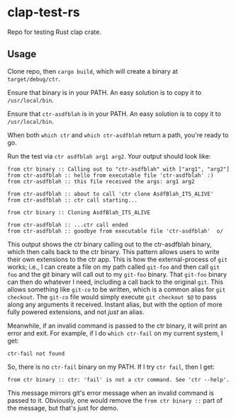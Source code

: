 # clap-test-rs

Repo for testing Rust clap crate.

## Usage

Clone repo, then `cargo build`, which will create a binary at `target/debug/ctr`.

Ensure that binary is in your PATH. An easy solution is to copy it to `/usr/local/bin`.

Ensure that `ctr-asdfblah` is in your PATH. An easy solution is to copy it to `/usr/local/bin`.

When both `which ctr` and `which ctr-asdfblah` return a path, you're ready to go.

Run the test via `ctr asdfblah arg1 arg2`. Your output should look like:

```
from ctr binary :: Calling out to "ctr-asdfblah" with ["arg1", "arg2"]
from ctr-asdfblah :: hello from executable file 'ctr-asdfblah' :)
from ctr-asdfblah :: this file received the args: arg1 arg2

from ctr-asdfblah :: about to call 'ctr clone AsdfBlah_ITS_ALIVE'
from ctr-asdfblah :: ctr call starting...

from ctr binary :: Cloning AsdfBlah_ITS_ALIVE

from ctr-asdfblah :: ...ctr call ended
from ctr-asdfblah :: goodbye from executable file 'ctr-asdfblah'  o/
```

This output shows the ctr binary calling out to the ctr-asdfblah binary,
which then calls back to the ctr binary.
This pattern allows users to write their own extensions to the ctr app.
This is how the external-process of `git` works; i.e., I can create a file on my path called
`git-foo` and then call `git foo` and the git binary will call out to my `git-foo` binary.
That `git-foo` binary can then do whatever I need, including a call back to the original `git`.
This allows something like `git-co` to be written, which is a common alias for `git checkout`.
The `git-co` file would simply execute `git checkout $@` to pass along any arguments it received.
Instant alias, but with the option of more fully powered extensions, and not _just_ an alias.

Meanwhile, if an invalid command is passed to the ctr binary, it will print an error and exit.
For example, if I do `which ctr-fail` on my current system, I get:

```
ctr-fail not found
```

So, there is no `ctr-fail` binary on my PATH. If I try `ctr fail`, then I get:

```
from ctr binary :: ctr: 'fail' is not a ctr command. See 'ctr --help'.
```

This message mirrors git's error message when an invalid command is passed to it.
Obviously, one would remove the `from ctr binary ::` part of the message, but that's just for demo.
